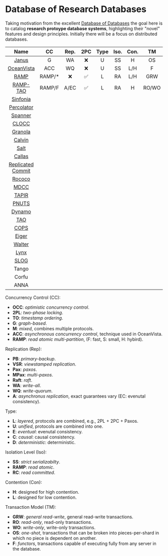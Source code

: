 # Database of Research Databases

Taking motivation from the excellent [Database of Databases](https://dbdb.io/) the goal here is to catalog **research protoype database systems**, highlighting their "novel" features and design principles.
Initially there will be a focus on distributed databases.

| Name | CC | Rep. | 2PC | Type | Iso. | Con. | TM |
| :---:| :-:| :--: | :-: | :--: | :--: | :--: |:--:|
| [Janus](https://github.com/jackwaudby/dbordb/blob/main/summaries/janus.md)                  | G | WA |:x:| U | SS | H | OS |
| [OceanVista](https://github.com/jackwaudby/dbordb/blob/main/summaries/oceanvista.md)        | ACC | WQ |:x:| U | SS | L/H | F |
| [RAMP](https://github.com/jackwaudby/dbordb/blob/main/summaries/ramp.md)            |RAMP/*|:x:|:white_check_mark:|L|RA|L/H|GRW|
| [RAMP-TAO](https://github.com/jackwaudby/dbordb/blob/main/summaries/ramp_tao.md)            |RAMP/F|A/EC|:white_check_mark:|L|RA|H|RO/WO|
| [Sinfonia](https://github.com/jackwaudby/dbordb/blob/main/summaries/sinfonia.md)            ||||||||
| [Percolator](https://github.com/jackwaudby/dbordb/blob/main/summaries/percolator.md)        ||||||||       
| [Spanner](https://github.com/jackwaudby/dbordb/blob/main/summaries/spanner.md)              ||||||||       
| [CLOCC](https://github.com/jackwaudby/dbordb/blob/main/summaries/clocc.md)                  ||||||||      
| [Granola](https://github.com/jackwaudby/dbordb/blob/main/summaries/granola.md)              ||||||||
| [Calvin](https://github.com/jackwaudby/dbordb/blob/main/summaries/calvin.md)                ||||||||     
| [Salt](https://github.com/jackwaudby/dbordb/blob/main/summaries/salt.md)                    ||||||||
| [Callas](https://github.com/jackwaudby/dbordb/blob/main/summaries/callas.md)                ||||||||       
| [Replicated Commit](https://github.com/jackwaudby/dbordb/blob/main/summaries/rep_commit.md) ||||||||
| [Rococo](https://github.com/jackwaudby/dbordb/blob/main/summaries/rococo.md)                ||||||||
| [MDCC](https://github.com/jackwaudby/dbordb/blob/main/summaries/mdcc.md)                    ||||||||
| [TAPIR](https://github.com/jackwaudby/dbordb/blob/main/summaries/tapir.md)                  ||||||||
| [PNUTS](https://github.com/jackwaudby/dbordb/blob/main/summaries/pnuts.md)                  ||||||||
| [Dynamo](https://github.com/jackwaudby/dbordb/blob/main/summaries/dynamo.md)                ||||||||
| [TAO](https://github.com/jackwaudby/dbordb/blob/main/summaries/tao.md)                      ||||||||
| [COPS](https://github.com/jackwaudby/dbordb/blob/main/summaries/cops.md)                    ||||||||
| [Eiger](https://github.com/jackwaudby/dbordb/blob/main/summaries/eiger.md)                  ||||||||
| [Walter](https://github.com/jackwaudby/dbordb/blob/main/summaries/walter.md)                ||||||||
| [Lynx](https://github.com/jackwaudby/dbordb/blob/main/summaries/lynx.md)                    ||||||||
| [SLOG](https://github.com/jackwaudby/dbordb/blob/main/summaries/slog.md)                    ||||||||
| Tango ||||||||
| Corfu ||||||||                                                                                      
| ANNA  ||||||||

Concurrency Control (CC):
+ **OCC**: *optimistic concurrency control*.
+ **2PL**: *two-phase locking*.
+ **TO**: *timestamp ordering*.
+ **G**: *graph-based*.
+ **M**: *mixed*, combines multiple protocols.
+ **ACC**: *asynchronous concurrency control*, technique used in OceanVista.
+ **RAMP**: *read atomic multi-partition*, (F: fast, S: small, H: hybird).

Replication (Rep):
+ **PB**: *primary-backup*.
+ **VSR**: *viewstamped replication*.
+ **Pax**: *paxos*.
+ **MPax**: *multi-paxos*.
+ **Raft**: *raft*.
+ **WA**: *write-all*.
+ **WQ**: *write-quorum*.
+ **A**: *asynchronus replication*, exact guarantees vary (EC: evenutal consistency).

Type:
+ **L**: *layered*, protocols are combined, e.g., 2PL + 2PC + Paxos.
+ **U**: *unified*, protocols are combined into one.
+ **E**: *eventual*: evenutal consistency.
+ **C**: *causal*: causal consistency.
+ **D**: *deterministic*: deterministic.

Isolation Level (Iso): 
+ **SS**: *strict serializabilty*.
+ **RAMP**: *read atomic*.
+ **RC**: *read committed*.

Contention (Con): 
+ **H**: designed for high contention.
+ **L**: designed for low contention.

Transaction Model (TM):
+ **GRW**: *general read-write*, general read-write transactions.
+ **RO**: *read-only*, read-only transactions.
+ **WO**: *write-only*, write-only transactions.
+ **OS**: *one-shot*, transactions that can be broken into pieces-per-shard in which no piece is dependent on another.
+ **F**: *functors*, transactions capable of executing fully from any server in the database.
